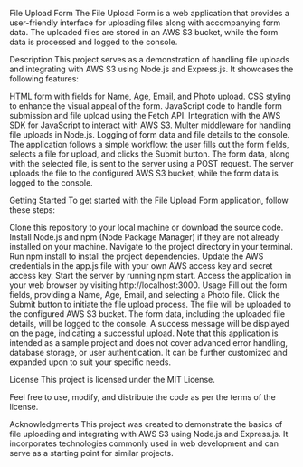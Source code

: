 File Upload Form
The File Upload Form is a web application that provides a user-friendly interface for uploading files along with accompanying form data. The uploaded files are stored in an AWS S3 bucket, while the form data is processed and logged to the console.

Description
This project serves as a demonstration of handling file uploads and integrating with AWS S3 using Node.js and Express.js. It showcases the following features:

HTML form with fields for Name, Age, Email, and Photo upload.
CSS styling to enhance the visual appeal of the form.
JavaScript code to handle form submission and file upload using the Fetch API.
Integration with the AWS SDK for JavaScript to interact with AWS S3.
Multer middleware for handling file uploads in Node.js.
Logging of form data and file details to the console.
The application follows a simple workflow: the user fills out the form fields, selects a file for upload, and clicks the Submit button. The form data, along with the selected file, is sent to the server using a POST request. The server uploads the file to the configured AWS S3 bucket, while the form data is logged to the console.

Getting Started
To get started with the File Upload Form application, follow these steps:

Clone this repository to your local machine or download the source code.
Install Node.js and npm (Node Package Manager) if they are not already installed on your machine.
Navigate to the project directory in your terminal.
Run npm install to install the project dependencies.
Update the AWS credentials in the app.js file with your own AWS access key and secret access key.
Start the server by running npm start.
Access the application in your web browser by visiting http://localhost:3000.
Usage
Fill out the form fields, providing a Name, Age, Email, and selecting a Photo file.
Click the Submit button to initiate the file upload process.
The file will be uploaded to the configured AWS S3 bucket.
The form data, including the uploaded file details, will be logged to the console.
A success message will be displayed on the page, indicating a successful upload.
Note that this application is intended as a sample project and does not cover advanced error handling, database storage, or user authentication. It can be further customized and expanded upon to suit your specific needs.

License
This project is licensed under the MIT License.

Feel free to use, modify, and distribute the code as per the terms of the license.

Acknowledgments
This project was created to demonstrate the basics of file uploading and integrating with AWS S3 using Node.js and Express.js. It incorporates technologies commonly used in web development and can serve as a starting point for similar projects.
